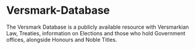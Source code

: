 # Versmark-Database
The Versmark Database is a publicly available resource with Versmarkian Law, Treaties, information on Elections and those who hold Government offices, alongside Honours and Noble Titles.
